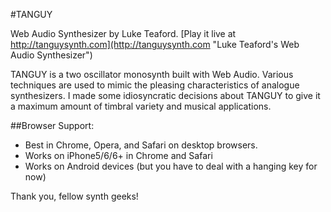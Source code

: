#TANGUY

Web Audio Synthesizer by Luke Teaford. [Play it live at http://tanguysynth.com](http://tanguysynth.com "Luke Teaford's Web Audio Synthesizer")

TANGUY is a two oscillator monosynth built with Web Audio. Various techniques are used to mimic the pleasing characteristics of analogue synthesizers. I made some idiosyncratic decisions about TANGUY to give it a maximum amount of timbral variety and musical applications.

##Browser Support:
* Best in Chrome, Opera, and Safari on desktop browsers.
* Works on iPhone5/6/6+ in Chrome and Safari
* Works on Android devices (but you have to deal with a hanging key for now)

Thank you, fellow synth geeks!
